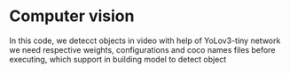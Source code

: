 # Computer vision
In this code, we detecct objects in video with help of YoLov3-tiny network
we need respective weights, configurations and coco names files before executing, which support in building model to detect object
